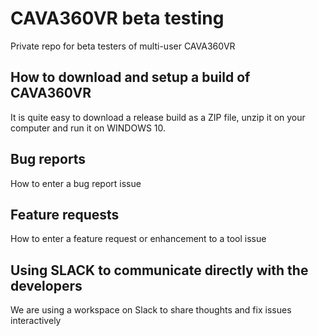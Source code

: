 # CAVA360VR beta testing

Private repo for beta testers of multi-user CAVA360VR

## How to download and setup a build of CAVA360VR

It is quite easy to download a release build as a ZIP file, unzip it on your computer and run it on WINDOWS 10.

## Bug reports

How to enter a bug report issue

## Feature requests

How to enter a feature request or enhancement to a tool issue

## Using SLACK to communicate directly with the developers

We are using a workspace on Slack to share thoughts and fix issues interactively

